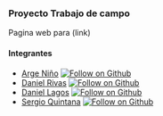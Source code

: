 ### Proyecto Trabajo de campo
Pagina web para (link)
#### Integrantes
- [Arge Niño](https://github.com/ArgeNH) [![Follow on Github](https://img.shields.io/github/followers/argenh.svg?style=social&label=Follow)](https://github.com/ArgeNH)
- [Daniel Rivas](https://github.com/Daniel-Riv) [![Follow on Github](https://img.shields.io/github/followers/Daniel-Riv.svg?style=social&label=Follow)](https://github.com/Daniel-Riv)
- [Daniel Lagos](https://github.com/Daniel-Lagos) [![Follow on Github](https://img.shields.io/github/followers/Daniel-Lagos.svg?style=social&label=Follow)](https://github.com/Daniel-Lagos)
- [Sergio Quintana](https://github.com/sergio1599) [![Follow on Github](https://img.shields.io/github/followers/sergio1599.svg?style=social&label=Follow)](https://github.com/sergio1599)


